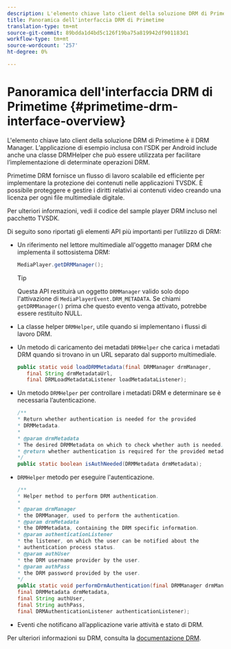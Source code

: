 ```yaml
---
description: L'elemento chiave lato client della soluzione DRM di Primetime è il DRM Manager. L’applicazione di esempio inclusa con l’SDK per Android include anche una classe DRMHelper che può essere utilizzata per facilitare l’implementazione di determinate operazioni DRM.
title: Panoramica dell'interfaccia DRM di Primetime
translation-type: tm+mt
source-git-commit: 89bdda1d4bd5c126f19ba75a819942df901183d1
workflow-type: tm+mt
source-wordcount: '257'
ht-degree: 0%

---
```



# Panoramica dell&#39;interfaccia DRM di Primetime {#primetime-drm-interface-overview}

L&#39;elemento chiave lato client della soluzione DRM di Primetime è il DRM Manager. L’applicazione di esempio inclusa con l’SDK per Android include anche una classe DRMHelper che può essere utilizzata per facilitare l’implementazione di determinate operazioni DRM.

<!--<a id="section_4DD54E085AB345FE9BE00865E56B28DB"></a>-->

Primetime DRM fornisce un flusso di lavoro scalabile ed efficiente per implementare la protezione dei contenuti nelle applicazioni TVSDK. È possibile proteggere e gestire i diritti relativi ai contenuti video creando una licenza per ogni file multimediale digitale.

Per ulteriori informazioni, vedi il codice del sample player DRM incluso nel pacchetto TVSDK.

Di seguito sono riportati gli elementi API più importanti per l’utilizzo di DRM:

* Un riferimento nel lettore multimediale all&#39;oggetto manager DRM che implementa il sottosistema DRM:

   ```java
   MediaPlayer.getDRMManager();
   ```

   >[!TIP]
   >
   >Questa API restituirà un oggetto `DRMManager` valido solo dopo l&#39;attivazione di `MediaPlayerEvent.DRM_METADATA`. Se chiami `getDRMManager()` prima che questo evento venga attivato, potrebbe essere restituito NULL.

* La classe helper `DRMHelper`, utile quando si implementano i flussi di lavoro DRM.
* Un metodo di caricamento dei metadati `DRMHelper` che carica i metadati DRM quando si trovano in un URL separato dal supporto multimediale.

   ```java
   public static void loadDRMMetadata(final DRMManager drmManager,  
      final String drmMetadataUrl,  
      final DRMLoadMetadataListener loadMetadataListener);
   ```

* Un metodo `DRMHelper` per controllare i metadati DRM e determinare se è necessaria l’autenticazione.

   ```java
   /** 
   * Return whether authentication is needed for the provided 
   * DRMMetadata. 
   * 
   * @param drmMetadata 
   * The desired DRMMetadata on which to check whether auth is needed. 
   * @return whether authentication is required for the provided metadata 
   */ 
   public static boolean isAuthNeeded(DRMMetadata drmMetadata);
   ```

* `DRMHelper` metodo per eseguire l&#39;autenticazione.

   ```java
   /** 
   * Helper method to perform DRM authentication. 
   * 
   * @param drmManager 
   * the DRMManager, used to perform the authentication. 
   * @param drmMetadata 
   * the DRMMetadata, containing the DRM specific information. 
   * @param authenticationListener 
   * the listener, on which the user can be notified about the 
   * authentication process status. 
   * @param authUser 
   * the DRM username provider by the user. 
   * @param authPass 
   * the DRM password provided by the user. 
   */ 
   public static void performDrmAuthentication(final DRMManager drmManager,  
   final DRMMetadata drmMetadata,  
   final String authUser,  
   final String authPass,  
   final DRMAuthenticationListener authenticationListener);
   ```

* Eventi che notificano all’applicazione varie attività e stato di DRM.

<!--<a id="section_F58941D68EB94A5EBD1C7454D2A1B17A"></a>-->

Per ulteriori informazioni su DRM, consulta la [documentazione DRM](https://helpx.adobe.com/primetime/user-guide.html).
